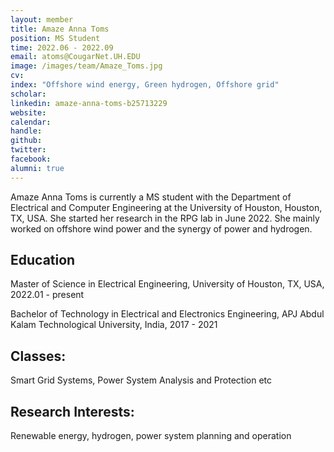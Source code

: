 ```yaml
---
layout: member
title: Amaze Anna Toms 
position: MS Student
time: 2022.06 - 2022.09
email: atoms@CougarNet.UH.EDU
image: /images/team/Amaze_Toms.jpg
cv: 
index: "Offshore wind energy, Green hydrogen, Offshore grid"
scholar: 
linkedin: amaze-anna-toms-b25713229
website: 
calendar: 
handle: 
github: 
twitter: 
facebook: 
alumni: true
---
```


Amaze Anna Toms is currently a MS student with the Department of Electrical and Computer Engineering at the University of Houston, Houston, TX, USA. She started her research in the RPG lab in June 2022. She mainly worked on offshore wind power and the synergy of power and hydrogen.

## Education
Master of Science in Electrical Engineering, University of Houston, TX, USA, 2022.01 - present

Bachelor of Technology in Electrical and Electronics Engineering, APJ Abdul Kalam Technological University, India, 2017 - 2021


## Classes:
Smart Grid Systems, Power System Analysis and Protection etc

## Research Interests:
Renewable energy, hydrogen, power system planning and operation


